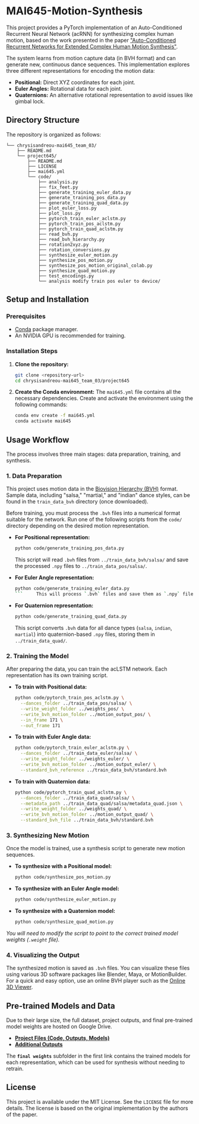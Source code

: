 # MAI645-Motion-Synthesis

This project provides a PyTorch implementation of an Auto-Conditioned Recurrent Neural Network (acRNN) for synthesizing complex human motion, based on the work presented in the paper ["Auto-Conditioned Recurrent Networks for Extended Complex Human Motion Synthesis"](https://arxiv.org/abs/1707.05363).

The system learns from motion capture data (in BVH format) and can generate new, continuous dance sequences. This implementation explores three different representations for encoding the motion data:
*   **Positional:** Direct XYZ coordinates for each joint.
*   **Euler Angles:** Rotational data for each joint.
*   **Quaternions:** An alternative rotational representation to avoid issues like gimbal lock.

## Directory Structure
The repository is organized as follows:
```
└── chrysisandreou-mai645_team_03/
    ├── README.md
    └── project645/
        ├── README.md
        ├── LICENSE
        ├── mai645.yml
        └── code/
            ├── analysis.py
            ├── fix_feet.py
            ├── generate_training_euler_data.py
            ├── generate_training_pos_data.py
            ├── generate_training_quad_data.py
            ├── plot_euler_loss.py
            ├── plot_loss.py
            ├── pytorch_train_euler_aclstm.py
            ├── pytorch_train_pos_aclstm.py
            ├── pytorch_train_quad_aclstm.py
            ├── read_bvh.py
            ├── read_bvh_hierarchy.py
            ├── rotation2xyz.py
            ├── rotation_conversions.py
            ├── synthesize_euler_motion.py
            ├── synthesize_pos_motion.py
            ├── synthesize_pos_motion_original_colab.py
            ├── synthesize_quad_motion.py
            ├── test_encodings.py
            └── analysis modify train pos euler to device/
```

## Setup and Installation

### Prerequisites
*   [Conda](https://docs.conda.io/projects/conda/en/latest/user-guide/install/index.html) package manager.
*   An NVIDIA GPU is recommended for training.

### Installation Steps
1.  **Clone the repository:**
    ```bash
    git clone <repository-url>
    cd chrysisandreou-mai645_team_03/project645
    ```

2.  **Create the Conda environment:**
    The `mai645.yml` file contains all the necessary dependencies. Create and activate the environment using the following commands:
    ```bash
    conda env create -f mai645.yml
    conda activate mai645
    ```

## Usage Workflow

The process involves three main stages: data preparation, training, and synthesis.

### 1. Data Preparation

This project uses motion data in the [Biovision Hierarchy (BVH)](https://en.wikipedia.org/wiki/Biovision_Hierarchy) format. Sample data, including "salsa," "martial," and "indian" dance styles, can be found in the `train_data_bvh` directory (once downloaded).

Before training, you must process the `.bvh` files into a numerical format suitable for the network. Run one of the following scripts from the `code/` directory depending on the desired motion representation.

*   **For Positional representation:**
    ```bash
    python code/generate_training_pos_data.py
    ```
    This script will read `.bvh` files from `../train_data_bvh/salsa/` and save the processed `.npy` files to `../train_data_pos/salsa/`.

*   **For Euler Angle representation:**
    ```bash
    python code/generate_training_euler_data.py
    ```     This will process `.bvh` files and save them as `.npy` files in `../train_data_euler/salsa/`.

*   **For Quaternion representation:**
    ```bash
    python code/generate_training_quad_data.py
    ```
    This script converts `.bvh` data for all dance types (`salsa`, `indian`, `martial`) into quaternion-based `.npy` files, storing them in `../train_data_quad/`.

### 2. Training the Model

After preparing the data, you can train the acLSTM network. Each representation has its own training script.

*   **To train with Positional data:**
    ```bash
    python code/pytorch_train_pos_aclstm.py \
      --dances_folder ../train_data_pos/salsa/ \
      --write_weight_folder ../weights_pos/ \
      --write_bvh_motion_folder ../motion_output_pos/ \
      --in_frame 171 \
      --out_frame 171
    ```

*   **To train with Euler Angle data:**
    ```bash
    python code/pytorch_train_euler_aclstm.py \
      --dances_folder ../train_data_euler/salsa/ \
      --write_weight_folder ../weights_euler/ \
      --write_bvh_motion_folder ../motion_output_euler/ \
      --standard_bvh_reference ../train_data_bvh/standard.bvh 
    ```

*   **To train with Quaternion data:**
    ```bash
    python code/pytorch_train_quad_aclstm.py \
      --dances_folder ../train_data_quad/salsa/ \
      --metadata_path ../train_data_quad/salsa/metadata_quad.json \
      --write_weight_folder ../weights_quad/ \
      --write_bvh_motion_folder ../motion_output_quad/ \
      --standard_bvh_file ../train_data_bvh/standard.bvh
    ```

### 3. Synthesizing New Motion

Once the model is trained, use a synthesis script to generate new motion sequences.

*   **To synthesize with a Positional model:**
    ```bash
    python code/synthesize_pos_motion.py
    ```

*   **To synthesize with an Euler Angle model:**
    ```bash
    python code/synthesize_euler_motion.py
    ```

*   **To synthesize with a Quaternion model:**
    ```bash
    python code/synthesize_quad_motion.py
    ```
    
*You will need to modify the script to point to the correct trained model weights (`.weight` file).*

### 4. Visualizing the Output
The synthesized motion is saved as `.bvh` files. You can visualize these files using various 3D software packages like Blender, Maya, or MotionBuilder. For a quick and easy option, use an online BVH player such as the [Online 3D Viewer]([https://theorangeduck.com/media/uploads/BVHView/bvhview.html]).

## Pre-trained Models and Data

Due to their large size, the full dataset, project outputs, and final pre-trained model weights are hosted on Google Drive.

*   [**Project Files (Code, Outputs, Models)**](https://drive.google.com/drive/folders/1qNsZ1jETzibiupnLSW3orPf_AzkGtQ3A?usp=sharing)
*   [**Additional Outputs**](https://drive.google.com/drive/folders/1oTZ4W_yMDA3_8ZB-_9wYI_OEWsU2mASB?usp=sharing)

The **`final weights`** subfolder in the first link contains the trained models for each representation, which can be used for synthesis without needing to retrain.

## License
This project is available under the MIT License. See the `LICENSE` file for more details. The license is based on the original implementation by the authors of the paper.
